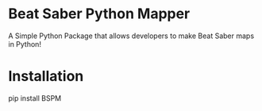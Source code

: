 # Beat Saber Python Mapper

A Simple Python Package that allows developers to make Beat Saber maps in Python!

# Installation

pip install BSPM
